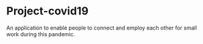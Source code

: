 # Project-covid19
An application to enable people to connect and employ each other for small work during this pandemic.
